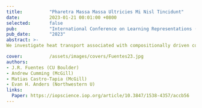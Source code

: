```yaml
---
title:          "Pharetra Massa Massa Ultricies Mi Nisl Tincidunt"
date:           2023-01-21 00:01:00 +0800
selected:       false
pub:            "International Conference on Learning Representations (ICLR)"
pub_date:       "2023"
abstract: >-
We investigate heat transport associated with compositionally driven convection driven by crystallization at the ocean-crust interface in accreting neutron stars, or growth of the solid core in cooling white dwarfs using hydrodynamical simulations and mixing length theory.

cover:          /assets/images/covers/Fuentes23.jpg
authors:
- J.R. Fuentes (CU Boulder)
- Andrew Cumming (McGill)
- Matias Castro-Tapia (McGill)
- Evan H. Anders (Northwestern U)
links:
  Paper: https://iopscience.iop.org/article/10.3847/1538-4357/accb56
---
```

